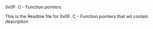 0x0F. C - Function pointers

This is the Readme file for 0x0F. C - Function pointers that wil contain description
